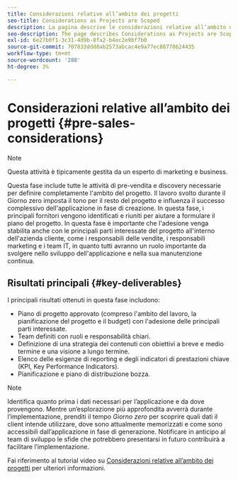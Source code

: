 ```yaml
---
title: Considerazioni relative all’ambito dei progetti
seo-title: Considerations as Projects are Scoped
description: La pagina descrive le considerazioni relative all’ambito dei progetti
seo-description: The page describes Considerations as Projects are Scoped
exl-id: 6e27b0f1-3c31-4d9b-8fa2-b4ec2e9bf7b0
source-git-commit: 707833ddd8ab2573abcac4e9a77ec88778624435
workflow-type: tm+mt
source-wordcount: '288'
ht-degree: 3%

---
```


# Considerazioni relative all’ambito dei progetti {#pre-sales-considerations}

>[!NOTE]
>Questa attività è tipicamente gestita da un esperto di marketing e business.

Questa fase include tutte le attività di pre-vendita e discovery necessarie per definire completamente l&#39;ambito del progetto. Il lavoro svolto durante il Giorno zero imposta il tono per il resto del progetto e influenza il successo complessivo dell&#39;applicazione in fase di creazione.
In questa fase, i principali fornitori vengono identificati e riuniti per aiutare a formulare il piano del progetto. In questa fase è importante che l&#39;adesione venga stabilita anche con le principali parti interessate del progetto all&#39;interno dell&#39;azienda cliente, come i responsabili delle vendite, i responsabili marketing e i team IT, in quanto tutti avranno un ruolo importante da svolgere nello sviluppo dell&#39;applicazione e nella sua manutenzione continua.

## Risultati principali {#key-deliverables}

I principali risultati ottenuti in questa fase includono:

* Piano di progetto approvato (compreso l&#39;ambito del lavoro, la pianificazione del progetto e il budget) con l&#39;adesione delle principali parti interessate.
* Team definiti con ruoli e responsabilità chiari.
* Definizione di una strategia dei contenuti con obiettivi a breve e medio termine e una visione a lungo termine.
* Elenco delle esigenze di reporting e degli indicatori di prestazioni chiave (KPI, Key Performance Indicators).
* Pianificazione e piano di distribuzione bozza.

>[!NOTE]
>
>Identifica quanto prima i dati necessari per l’applicazione e da dove provengono. Mentre un’esplorazione più approfondita avverrà durante l’implementazione, prenditi il tempo *Giorno zero* per scoprire quali dati il client intende utilizzare, dove sono attualmente memorizzati e come sono accessibili dall’applicazione in fase di generazione. Notificare in anticipo al team di sviluppo le sfide che potrebbero presentarsi in futuro contribuirà a facilitare l’implementazione.

Fai riferimento al tutorial video su [Considerazioni relative all’ambito dei progetti](https://helpx.adobe.com/experience-manager/6-5/screens/using/project-considerations.html) per ulteriori informazioni.
